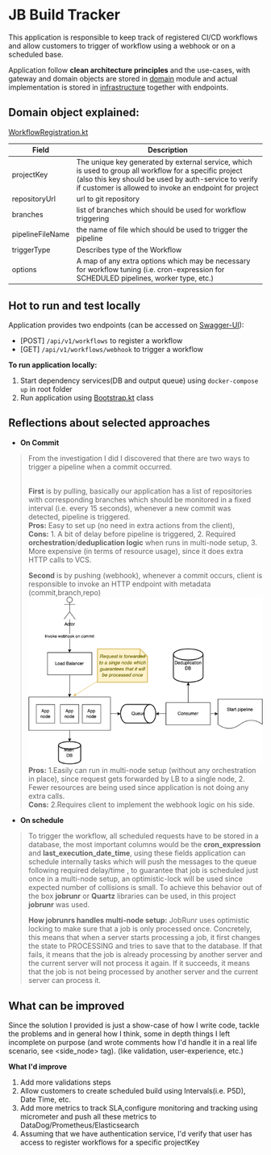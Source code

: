 # JB Build Tracker
This application is responsible to keep track of registered CI/CD workflows and 
allow customers to trigger of workflow using a webhook or on a scheduled base.

Application follow **clean architecture principles** and the use-cases, with gateway and domain objects are stored in [domain](domain) module
and actual implementation is stored in [infrastructure](infrastructure) together with endpoints.

## Domain object explained:
[WorkflowRegistration.kt](domain/src/main/kotlin/md/gvart/buildtracker/domain/entity/WorkflowRegistration.kt)

| Field            | Description                                                                                                                                                                                                               |
|------------------|---------------------------------------------------------------------------------------------------------------------------------------------------------------------------------------------------------------------------|
| projectKey       | The unique key generated by external service, which is used to group all workflow for a specific project (also this key should be used by auth-service to verify if customer is allowed to invoke an endpoint for project |
| repositoryUrl    | url to git repository                                                                                                                                                                                                     |
| branches         | list of branches which should be used for workflow triggering                                                                                                                                                             |
| pipelineFileName | the name of file which should be used to trigger the pipeline                                                                                                                                                             |
| triggerType      | Describes type of the Workflow                                                                                                                                                                                            |
| options          | A map of any extra options which may be necessary for workflow tuning (i.e. cron-expression for SCHEDULED pipelines, worker type, etc.)                                                                                   |
## Hot to run and test locally
Application provides two endpoints (can be accessed on [Swagger-UI](http://localhost:8080/documentation)):
- [POST] `/api/v1/workflows` to register a workflow
- [GET] `/api/v1/workflows/webhook` to trigger a workflow

**To run application locally:**
1. Start dependency services(DB and output queue) using `docker-compose up` in root folder
2. Run application using [Bootstrap.kt](infrastructure/src/main/kotlin/md/gvart/buildtracker/Bootstrap.kt) class

## Reflections about selected approaches

* **On Commit**
> From the investigation I did I discovered that there are two ways to trigger a pipeline when a commit occurred.
> 
> <br>**First** is by pulling, basically our application has a list of repositories with corresponding branches which should be monitored 
> in a fixed interval (i.e. every 15 seconds), whenever a new commit was detected, pipeline is triggered.
> <br>**Pros:** Easy to set up (no need in extra actions from the client),
> <br>**Cons:** 1. A bit of delay before pipeline is triggered, 2. Required **orchestration**/**deduplication logic** when runs in multi-node setup, 3. More expensive (in terms of resource usage), since it does extra HTTP calls to VCS.
> 
> **Second** is by pushing (webhook), whenever a commit occurs, client is responsible to invoke an HTTP endpoint with metadata (commit,branch,repo)
> ![service_hld.png](docs/images/service_hld.png)
> <br>**Pros:** 1.Easily can run in multi-node setup (without any orchestration in place), since request gets forwarded by LB to a single node, 2. Fewer resources are being used since application is not doing any extra calls. 
> <br>**Cons:** 2.Requires client to implement the webhook logic on his side.

* **On schedule**
> To trigger the workflow, all scheduled requests have to be stored in a database, the most important columns 
> would be the **cron_expression** and **last_execution_date_time**, using these fields application can schedule internally tasks which will push the messages to the queue following required delay/time 
> , to guarantee that job is scheduled just once in a multi-node setup, an optimistic-lock will be used since expected number of collisions is small.
> To achieve this behavior out of the box **jobrunr** or **Quartz** libraries can be used, in this project **jobrunr** was used.
> 
> **How jobrunrs handles multi-node setup:**
> JobRunr uses optimistic locking to make sure that a job is only processed once. Concretely, this means that 
> when a server starts processing a job, it first changes the state to PROCESSING and tries to save that to the database. 
> If that fails, it means that the job is already processing by another server and the current server will not process it again.
> If it succeeds, it means that the job is not being processed by another server and the current server can process it.

## What can be improved
Since the solution I provided is just a show-case of how I write code, tackle the problems and in general how I think,
some in depth things I left incomplete on purpose (and wrote comments how I'd handle it in a real life scenario, see <side_node> tag). (like validation, user-experience, etc.) 

**What I'd improve**
1. Add more validations steps
2. Allow customers to create scheduled build using  Intervals(i.e. P5D), Date Time, etc.
3. Add more metrics to track SLA,configure monitoring and tracking using micrometer and push all these metrics to DataDog/Prometheus/Elasticsearch
4. Assuming that we have authentication service, I'd verify that user has access to register workflows for a specific projectKey 
 